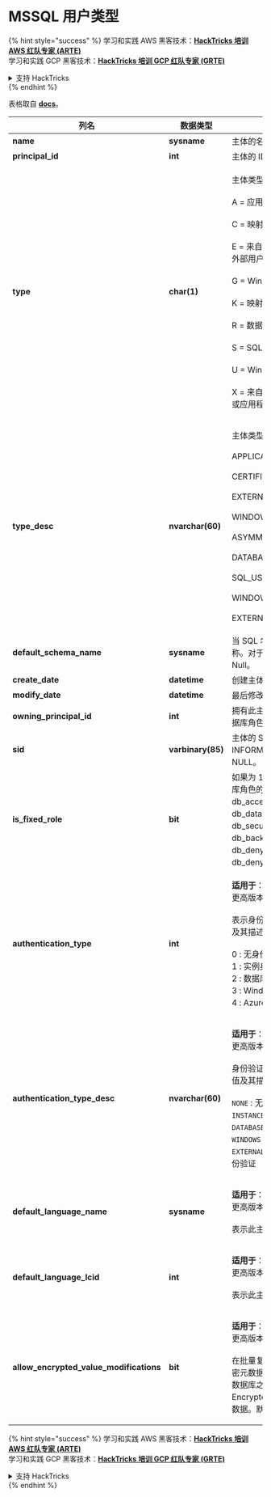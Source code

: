 # MSSQL 用户类型

{% hint style="success" %}
学习和实践 AWS 黑客技术：<img src="/.gitbook/assets/arte.png" alt="" data-size="line">[**HackTricks 培训 AWS 红队专家 (ARTE)**](https://training.hacktricks.xyz/courses/arte)<img src="/.gitbook/assets/arte.png" alt="" data-size="line">\
学习和实践 GCP 黑客技术：<img src="/.gitbook/assets/grte.png" alt="" data-size="line">[**HackTricks 培训 GCP 红队专家 (GRTE)**<img src="/.gitbook/assets/grte.png" alt="" data-size="line">](https://training.hacktricks.xyz/courses/grte)

<details>

<summary>支持 HackTricks</summary>

* 查看 [**订阅计划**](https://github.com/sponsors/carlospolop)!
* **加入** 💬 [**Discord 群组**](https://discord.gg/hRep4RUj7f) 或 [**电报群组**](https://t.me/peass) 或 **关注** 我们的 **Twitter** 🐦 [**@hacktricks\_live**](https://twitter.com/hacktricks\_live)**.**
* **通过向** [**HackTricks**](https://github.com/carlospolop/hacktricks) 和 [**HackTricks Cloud**](https://github.com/carlospolop/hacktricks-cloud) github 仓库提交 PR 分享黑客技巧。

</details>
{% endhint %}

表格取自 [**docs**](https://learn.microsoft.com/en-us/sql/relational-databases/system-catalog-views/sys-database-principals-transact-sql?view=sql-server-ver16)。

| 列名                                      | 数据类型         | 描述                                                                                                                                                                                                                                                                                                                                                                                                                                            |
| ---------------------------------------- | ----------------- | ------------------------------------------------------------------------------------------------------------------------------------------------------------------------------------------------------------------------------------------------------------------------------------------------------------------------------------------------------------------------------------------------------------------------------------------------------ |
| **name**                                 | **sysname**       | 主体的名称，在数据库中是唯一的。                                                                                                                                                                                                                                                                                                                                                                                                         |
| **principal\_id**                        | **int**           | 主体的 ID，在数据库中是唯一的。                                                                                                                                                                                                                                                                                                                                                                                                           |
| **type**                                 | **char(1)**       | <p>主体类型：<br><br>A = 应用程序角色<br><br>C = 映射到证书的用户<br><br>E = 来自 Azure Active Directory 的外部用户<br><br>G = Windows 组<br><br>K = 映射到非对称密钥的用户<br><br>R = 数据库角色<br><br>S = SQL 用户<br><br>U = Windows 用户<br><br>X = 来自 Azure Active Directory 组或应用程序的外部组</p>                                                                                  |
| **type\_desc**                           | **nvarchar(60)**  | <p>主体类型的描述。<br><br>APPLICATION_ROLE<br><br>CERTIFICATE_MAPPED_USER<br><br>EXTERNAL_USER<br><br>WINDOWS_GROUP<br><br>ASYMMETRIC_KEY_MAPPED_USER<br><br>DATABASE_ROLE<br><br>SQL_USER<br><br>WINDOWS_USER<br><br>EXTERNAL_GROUPS</p>                                                                                                                                                                                               |
| **default\_schema\_name**                | **sysname**       | 当 SQL 名称未指定架构时使用的名称。对于类型为 S、U 或 A 的主体为 Null。                                                                                                                                                                                                                                                                                                                                                   |
| **create\_date**                         | **datetime**      | 创建主体的时间。                                                                                                                                                                                                                                                                                                                                                                                                               |
| **modify\_date**                         | **datetime**      | 最后修改主体的时间。                                                                                                                                                                                                                                                                                                                                                                                                         |
| **owning\_principal\_id**                | **int**           | 拥有此主体的主体的 ID。所有固定数据库角色默认由 **dbo** 拥有。                                                                                                                                                                                                                                                                                                                                                |
| **sid**                                  | **varbinary(85)** | 主体的 SID（安全标识符）。SYS 和 INFORMATION SCHEMAS 的值为 NULL。                                                                                                                                                                                                                                                                                                                                                                      |
| **is\_fixed\_role**                      | **bit**           | 如果为 1，则此行表示一个固定数据库角色的条目：db\_owner、db\_accessadmin、db\_datareader、db\_datawriter、db\_ddladmin、db\_securityadmin、db\_backupoperator、db\_denydatareader、db\_denydatawriter。                                                                                                                                                                                                                       |
| **authentication\_type**                 | **int**           | <p><strong>适用于</strong>：SQL Server 2012 (11.x) 及更高版本。<br><br>表示身份验证类型。以下是可能的值及其描述。<br><br>0 : 无身份验证<br>1 : 实例身份验证<br>2 : 数据库身份验证<br>3 : Windows 身份验证<br>4 : Azure Active Directory 身份验证</p>                                                                                                        |
| **authentication\_type\_desc**           | **nvarchar(60)**  | <p><strong>适用于</strong>：SQL Server 2012 (11.x) 及更高版本。<br><br>身份验证类型的描述。以下是可能的值及其描述。<br><br><code>NONE</code> : 无身份验证<br><code>INSTANCE</code> : 实例身份验证<br><code>DATABASE</code> : 数据库身份验证<br><code>WINDOWS</code> : Windows 身份验证<br><code>EXTERNAL</code>: Azure Active Directory 身份验证</p> |
| **default\_language\_name**              | **sysname**       | <p><strong>适用于</strong>：SQL Server 2012 (11.x) 及更高版本。<br><br>表示此主体的默认语言。</p>                                                                                                                                                                                                                                                                                                                        |
| **default\_language\_lcid**              | **int**           | <p><strong>适用于</strong>：SQL Server 2012 (11.x) 及更高版本。<br><br>表示此主体的默认 LCID。</p>                                                                                                                                                                                                                                                                                                                            |
| **allow\_encrypted\_value\_modifications** | **bit**           | <p><strong>适用于</strong>：SQL Server 2016 (13.x) 及更高版本，SQL 数据库。<br><br>在批量复制操作中抑制服务器上的加密元数据检查。这使用户能够在表或数据库之间批量复制使用 Always Encrypted 加密的数据，而无需解密数据。默认值为 OFF。</p>                                                                                                                     |

{% hint style="success" %}
学习和实践 AWS 黑客技术：<img src="/.gitbook/assets/arte.png" alt="" data-size="line">[**HackTricks 培训 AWS 红队专家 (ARTE)**](https://training.hacktricks.xyz/courses/arte)<img src="/.gitbook/assets/arte.png" alt="" data-size="line">\
学习和实践 GCP 黑客技术：<img src="/.gitbook/assets/grte.png" alt="" data-size="line">[**HackTricks 培训 GCP 红队专家 (GRTE)**<img src="/.gitbook/assets/grte.png" alt="" data-size="line">](https://training.hacktricks.xyz/courses/grte)

<details>

<summary>支持 HackTricks</summary>

* 查看 [**订阅计划**](https://github.com/sponsors/carlospolop)!
* **加入** 💬 [**Discord 群组**](https://discord.gg/hRep4RUj7f) 或 [**电报群组**](https://t.me/peass) 或 **关注** 我们的 **Twitter** 🐦 [**@hacktricks\_live**](https://twitter.com/hacktricks\_live)**.**
* **通过向** [**HackTricks**](https://github.com/carlospolop/hacktricks) 和 [**HackTricks Cloud**](https://github.com/carlospolop/hacktricks-cloud) github 仓库提交 PR 分享黑客技巧。

</details>
{% endhint %}
